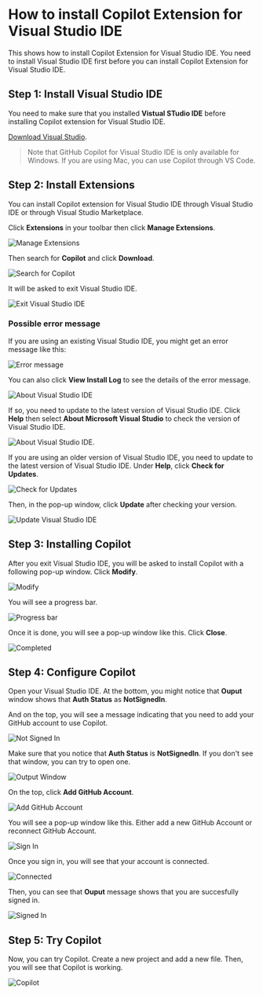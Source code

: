 # How to install Copilot Extension for Visual Studio IDE

This shows how to install Copilot Extension for Visual Studio IDE. You need to install Visual Studio IDE first before you can install Copilot Extension for Visual Studio IDE.

## Step 1: Install Visual Studio IDE

You need to make sure that you installed **Vistual STudio IDE** before installing Copilot extension for Visual Studio IDE.

[Download Visual Studio](https://visualstudio.microsoft.com/downloads/).

> Note that GitHub Copilot for Visual Studio IDE is only available for Windows. If you are using Mac, you can use Copilot through VS Code.

## Step 2: Install Extensions

You can install Copilot extension for Visual Studio IDE through Visual Studio IDE or through Visual Studio Marketplace.

Click **Extensions** in your toolbar then click **Manage Extensions**.

![Manage Extensions](./images/0_ManageExtension.jpg)

Then search for **Copilot** and click **Download**.

![Search for Copilot](./images/1_SearchCopilot.jpg)

It will be asked to exit Visual Studio IDE.

![Exit Visual Studio IDE](./images/2_ExitVS.jpg)

### Possible error message

If you are using an existing Visual Studio IDE, you might get an error message like this:

![Error message](./images/3_PossibleError.jpg)

You can also click **View Install Log** to see the details of the error message. 

![About Visual Studio IDE](./images/4_ErrorLogjpg)

If so, you need to update to the latest version of Visual Studio IDE. Click **Help** then select **About Microsoft Visual Studio** to check the version of Visual Studio IDE.

![About Visual Studio IDE](./images/5_AboutVS.jpg).

If you are using an older version of Visual Studio IDE, you need to update to the latest version of Visual Studio IDE. Under **Help**, click **Check for Updates**.

![Check for Updates](./images/6_CheckForUpdate.jpg)

Then, in the pop-up window, click **Update** after checking your version.

![Update Visual Studio IDE](./images/7_Update.jpg)


## Step 3: Installing Copilot

After you exit Visual Studio IDE, you will be asked to install Copilot with a following pop-up window. Click **Modify**.

![Modify](./images/8_StartInstall.jpg)

You will see a progress bar.

![Progress bar](./images/9_InstallProgress.jpg)

Once it is done, you will see a pop-up window like this. Click **Close**.

![Completed](./images/10_InstallDone.jpg)

## Step 4: Configure Copilot

Open your Visual Studio IDE. At the bottom, you might notice that **Ouput** window shows that **Auth Status** as **NotSignedIn**.

And on the top, you will see a message indicating that you need to add your GitHub account to use Copilot.

![Not Signed In](./images/11_VSCode.jpg)

Make sure that you notice that **Auth Status** is **NotSignedIn**. If you don't see that window, you can try to open one.

![Output Window](./images/12_NotInstalled.jpg)

On the top, click **Add GitHub Account**.

![Add GitHub Account](./images/13_AddAccount.jpg)

You will see a pop-up window like this. Either add a new GitHub Account or reconnect GitHub Account.

![Sign In](./images/14_SignIn.jpg)

Once you sign in, you will see that your account is connected.

![Connected](./images/15_AccountAdded.jpg)

Then, you can see that **Ouput** message shows that you are succesfully signed in.

![Signed In](./images/16_Success.jpg)

## Step 5: Try Copilot

Now, you can try Copilot. Create a new project and add a new file. Then, you will see that Copilot is working.

![Copilot](./images/17_Copilot.jpg)